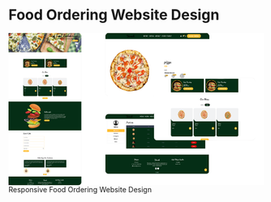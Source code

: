 # Food Ordering Website Design


<img src="Ordering.png" align="right" width="600" height="300">
Responsive Food Ordering Website Design 
